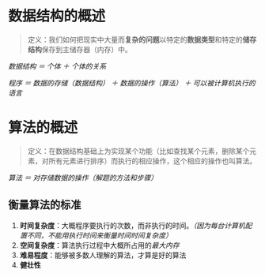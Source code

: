 # 数据结构的概述

> 定义：我们如何把现实中大量而**复杂的问题**以特定的**数据类型**和特定的**储存结构**保存到主储存器（内存）中。

*数据结构 ＝ 个体 ＋ 个体的关系*

*程序 ＝ 数据的存储（数据结构） ＋ 数据的操作（算法） ＋ 可以被计算机执行的语言*

# 算法的概述

> 定义：在数据结构基础上为实现某个功能（比如查找某个元素，删除某个元素，对所有元素进行排序）而执行的相应操作，这个相应的操作也叫算法。

*算法 ＝ 对存储数据的操作（解题的方法和步骤）*

## 衡量算法的标准
1. **时间复杂度**：大概程序要执行的次数，而非执行的时间。*（因为每台计算机配置不同，不能用执行时间来衡量时间时间复杂度）*
1. **空间复杂度**：算法执行过程中大概所占用的*最大内存*
1. **难易程度**：能够被多数人理解的算法，才算是好的算法
1. **健壮性**